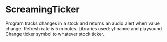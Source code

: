 # ScreamingTicker
Program tracks changes in a stock and returns an audio alert when value change.  Refresh rate is 5 minutes.
Libraries used: yfinance and playsound
Change ticker symbol to whatever stock ticker.
